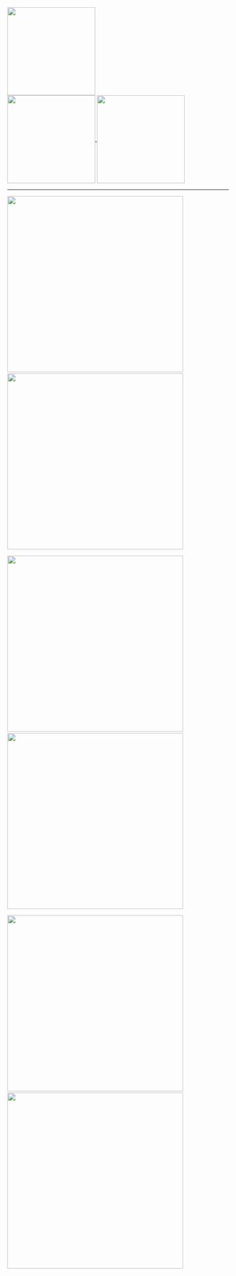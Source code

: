 <a href="https://github.com/anuraghazra/github-readme-stats">
  <img height=200 align="center" src="https://github-readme-stats.vercel.app/api?username=BSski&show_icons=true&show=reviews,prs_merged&include_all_commits=true&rank_icon=github&hide=stars,issues&theme=holi&bg_color=0D1117&hide_border=true" />
</a>

<br> 

<a href="https://github.com/anuraghazra/github-readme-stats">
  <img height=200 align="center" src="https://github-readme-stats.vercel.app/api/top-langs/?username=BSski&layout=donut&theme=holi&bg_color=0D1117&border_radius=7&border_color=222D3C&hide=html&hide_border=true" />
</a>

<a href="https://git.io/streak-stats">
  <img height=200 align="center" src="https://streak-stats.demolab.com?user=BSski&theme=holi-theme&border_radius=5&date_format=j%20M%5B%20Y%5D&exclude_days=Sun%2CSat&card_width=419&background=0D1117&border=222D3C&stroke=222D3C&hide_current_streak=true&hide_border=true" />
</a>

<hr>

<a href="https://github.com/BSski/GoSERG"><img src="https://github-readme-stats.vercel.app/api/pin?username=BSski&repo=GoSERG&theme=holi&bg_color=45,000000,010910&border_radius=7&border_color=05000f" width="400" /></a>      <a href="https://github.com/BSski/django-images-api"><img src="https://github-readme-stats.vercel.app/api/pin?username=BSski&repo=django-images-api&theme=holi&bg_color=-45,010910,000000,000000&border_radius=7&border_color=05000f" width="400" /></a>

<a href="https://github.com/BSski/random-ints-st-dev-api"><img src="https://github-readme-stats.vercel.app/api/pin?username=BSski&repo=random-ints-st-dev-api&theme=holi&bg_color=0,000000,010910,010910&border_radius=7&border_color=05000f" width="400" /></a>      <a href="https://github.com/BSski/HIVE"><img src="https://github-readme-stats.vercel.app/api/pin?username=BSski&repo=HIVE&theme=holi&bg_color=0,010910,010910,000000&border_radius=7&border_color=05000f" width="400" /></a>

<a href="https://github.com/BSski/books-api"><img src="https://github-readme-stats.vercel.app/api/pin?username=BSski&repo=books-api&theme=holi&bg_color=-45,000000,010910&border_radius=7&border_color=05000f" width="400" /></a>      <a href="https://github.com/BSski/discord-reminder-bot"><img src="https://github-readme-stats.vercel.app/api/pin?username=BSski&repo=discord-reminder-bot&theme=holi&bg_color=45,010910,000000&border_radius=7&border_color=05000f" width="400" /></a>

<!--
<hr>

📫 contact.bsski at gmail

<hr>

<a href="https://tryhackme.com/p/bsski">
  <img alt="Codewars stats" src="https://tryhackme-badges.s3.amazonaws.com/bsski.png">
</a>


<a href="https://www.codewars.com/users/bsski">
  <img align="top" alt="Codewars stats" src="https://www.codewars.com/users/bsski/badges/small">
</a>

<br>
:sparkles: &#8593; Click the badges to see what I was learning! &#8593; :sparkles:
-->
